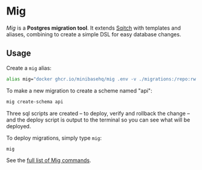 # Mig

_Mig_ is a **Postgres migration tool**. It extends
[Sqitch](https://sqitch.org/) with templates and aliases, combining to create a
simple DSL for easy database changes.

## Usage

Create a `mig` alias:

```sh
alias mig="docker ghcr.io/minibasehq/mig .env -v ./migrations:/repo:rw --env SQITCH_TARGET=postgres://user:pass@localhost:5432/app"
```

To make a new migration to create a scheme named "api":

```sh
mig create-schema api
```

Three sql scripts are created – to deploy, verify and rollback the change – and
the deploy script is output to the terminal so you can see what will be
deployed.

To deploy migrations, simply type `mig`:

```sh
mig
```

See the [full list of Mig commands](wiki).
